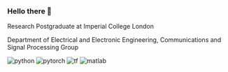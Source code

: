 ### Hello there 👋

Research Postgraduate at Imperial College London  

Department of Electrical and Electronic Engineering, Communications and Signal Processing Group  

![python](https://img.shields.io/badge/Python-FFD43B?style=for-the-badge&logo=python&logoColor=blue) 
![pytorch](https://img.shields.io/badge/PyTorch-EE4C2C?style=for-the-badge&logo=PyTorch&logoColor=white) 
![tf](https://img.shields.io/badge/TensorFlow-FF6F00?style=for-the-badge&logo=TensorFlow&logoColor=white)
![matlab](https://img.shields.io/badge/MATLAB-blue?style=for-the-badge&logo=)

